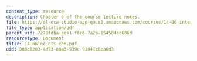 ```yaml
---
content_type: resource
description: Chapter 6 of the course lecture notes.
file: https://ol-ocw-studio-app-qa.s3.amazonaws.com/courses/14-06-intermediate-macroeconomic-theory-spring-2004/886c82034d9300a3539c91041c8ca6d3_14_06lec_nts_ch6.pdf
file_type: application/pdf
parent_uid: 7278fdba-eea1-f6c6-7a2e-154504ec686d
resourcetype: Document
title: 14_06lec_nts_ch6.pdf
uid: 886c8203-4d93-00a3-539c-91041c8ca6d3
---
```

